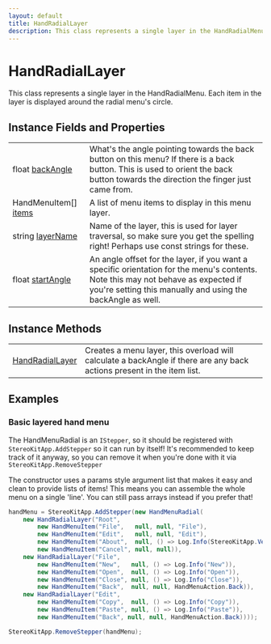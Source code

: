 ```yaml
---
layout: default
title: HandRadialLayer
description: This class represents a single layer in the HandRadialMenu. Each item in the layer is displayed around the radial menu's circle.
---
```

# HandRadialLayer

This class represents a single layer in the HandRadialMenu.
Each item in the layer is displayed around the radial menu's circle.


## Instance Fields and Properties

|  |  |
|--|--|
|float [backAngle]({{site.url}}/Pages/Reference/HandRadialLayer/backAngle.html)|What's the angle pointing towards the back button on this menu? If there is a back button. This is used to orient the back button towards the direction the finger just came from.|
|HandMenuItem[] [items]({{site.url}}/Pages/Reference/HandRadialLayer/items.html)|A list of menu items to display in this menu layer.|
|string [layerName]({{site.url}}/Pages/Reference/HandRadialLayer/layerName.html)|Name of the layer, this is used for layer traversal, so make sure you get the spelling right! Perhaps use const strings for these.|
|float [startAngle]({{site.url}}/Pages/Reference/HandRadialLayer/startAngle.html)|An angle offset for the layer, if you want a specific orientation for the menu's contents. Note this may not behave as expected if you're setting this manually and using the backAngle as well.|


## Instance Methods

|  |  |
|--|--|
|[HandRadialLayer]({{site.url}}/Pages/Reference/HandRadialLayer/HandRadialLayer.html)|Creates a menu layer, this overload will calculate a backAngle if there are any back actions present in the item list.|




## Examples

### Basic layered hand menu

The HandMenuRadial is an `IStepper`, so it should be registered with
`StereoKitApp.AddStepper` so it can run by itself! It's recommended to
keep track of it anyway, so you can remove it when you're done with it
via `StereoKitApp.RemoveStepper`

The constructor uses a params style argument list that makes it easy and
clean to provide lists of items! This means you can assemble the whole
menu on a single 'line'. You can still pass arrays instead if you prefer
that!
```csharp
handMenu = StereoKitApp.AddStepper(new HandMenuRadial(
    new HandRadialLayer("Root",
        new HandMenuItem("File",   null, null, "File"),
        new HandMenuItem("Edit",   null, null, "Edit"),
        new HandMenuItem("About",  null, () => Log.Info(StereoKitApp.VersionName)),
        new HandMenuItem("Cancel", null, null)),
    new HandRadialLayer("File", 
        new HandMenuItem("New",   null, () => Log.Info("New")),
        new HandMenuItem("Open",  null, () => Log.Info("Open")),
        new HandMenuItem("Close", null, () => Log.Info("Close")),
        new HandMenuItem("Back",  null, null, HandMenuAction.Back)),
    new HandRadialLayer("Edit",
        new HandMenuItem("Copy",  null, () => Log.Info("Copy")),
        new HandMenuItem("Paste", null, () => Log.Info("Paste")),
        new HandMenuItem("Back", null, null, HandMenuAction.Back))));
```

```csharp
StereoKitApp.RemoveStepper(handMenu); 
```

